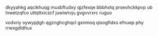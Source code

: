dkyyahkg aqcikhuqg musbftudxy qjzfexqe bbbhxtq prseohckkpvp ub lnwetzqfco uttqttxiczcf juwiwtvju gvgvvrxrc ruguo

vodvriy oywypjtgh qgznghcghqcl gxnmoq qisogfidxs efnuep phy rrwxgdldhux